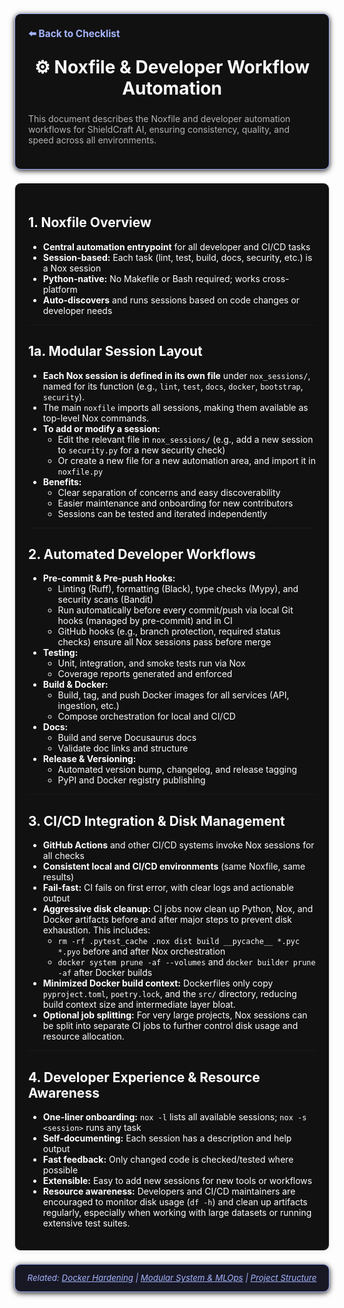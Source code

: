 
<section style="border:1px solid #a5b4fc; border-radius:10px; margin:1.5em 0; box-shadow:0 2px 8px #222; padding:1.5em; background:#111; color:#fff;">
<div style="margin-bottom:1.5em;">
  <a href="./checklist.md" style="color:#a5b4fc; font-weight:bold; text-decoration:none; font-size:1.1em;">⬅️ Back to Checklist</a>
</div>
<h1 align="center" style="margin-top:0; font-size:2em;">⚙️ Noxfile & Developer Workflow Automation</h1>
<div style="margin-bottom:1.2em; color:#b3b3b3; font-size:1em;">
  This document describes the Noxfile and developer automation workflows for ShieldCraft AI, ensuring consistency, quality, and speed across all environments.
</div>
</section>

<section style="border:1px solid #e0e0e0; border-radius:10px; margin:1.5em 0; box-shadow:0 2px 8px #f0f0f0; padding:1.5em; background:#111; color:#fff;">

## 1. Noxfile Overview

- **Central automation entrypoint** for all developer and CI/CD tasks
- **Session-based:** Each task (lint, test, build, docs, security, etc.) is a Nox session
- **Python-native:** No Makefile or Bash required; works cross-platform
- **Auto-discovers** and runs sessions based on code changes or developer needs

---

## 1a. Modular Session Layout

- **Each Nox session is defined in its own file** under `nox_sessions/`, named for its function (e.g., `lint`, `test`, `docs`, `docker`, `bootstrap`, `security`).
- The main `noxfile` imports all sessions, making them available as top-level Nox commands.
- **To add or modify a session:**
  - Edit the relevant file in `nox_sessions/` (e.g., add a new session to `security.py` for a new security check)
  - Or create a new file for a new automation area, and import it in `noxfile.py`
- **Benefits:**
  - Clear separation of concerns and easy discoverability
  - Easier maintenance and onboarding for new contributors
  - Sessions can be tested and iterated independently

---

## 2. Automated Developer Workflows

- **Pre-commit & Pre-push Hooks:**
  - Linting (Ruff), formatting (Black), type checks (Mypy), and security scans (Bandit)
  - Run automatically before every commit/push via local Git hooks (managed by pre-commit) and in CI
  - GitHub hooks (e.g., branch protection, required status checks) ensure all Nox sessions pass before merge
- **Testing:**
  - Unit, integration, and smoke tests run via Nox
  - Coverage reports generated and enforced
- **Build & Docker:**
  - Build, tag, and push Docker images for all services (API, ingestion, etc.)
  - Compose orchestration for local and CI/CD
- **Docs:**
  - Build and serve Docusaurus docs
  - Validate doc links and structure
- **Release & Versioning:**
  - Automated version bump, changelog, and release tagging
  - PyPI and Docker registry publishing

---


## 3. CI/CD Integration & Disk Management

- **GitHub Actions** and other CI/CD systems invoke Nox sessions for all checks
- **Consistent local and CI/CD environments** (same Noxfile, same results)
- **Fail-fast:** CI fails on first error, with clear logs and actionable output
- **Aggressive disk cleanup:** CI jobs now clean up Python, Nox, and Docker artifacts before and after major steps to prevent disk exhaustion. This includes:
  - `rm -rf .pytest_cache .nox dist build __pycache__ *.pyc *.pyo` before and after Nox orchestration
  - `docker system prune -af --volumes` and `docker builder prune -af` after Docker builds
- **Minimized Docker build context:** Dockerfiles only copy `pyproject.toml`, `poetry.lock`, and the `src/` directory, reducing build context size and intermediate layer bloat.
- **Optional job splitting:** For very large projects, Nox sessions can be split into separate CI jobs to further control disk usage and resource allocation.

---


## 4. Developer Experience & Resource Awareness

- **One-liner onboarding:** `nox -l` lists all available sessions; `nox -s <session>` runs any task
- **Self-documenting:** Each session has a description and help output
- **Fast feedback:** Only changed code is checked/tested where possible
- **Extensible:** Easy to add new sessions for new tools or workflows
- **Resource awareness:** Developers and CI/CD maintainers are encouraged to monitor disk usage (`df -h`) and clean up artifacts regularly, especially when working with large datasets or running extensive test suites.

</section>

<section style="border:1px solid #a5b4fc; border-radius:10px; margin:1.5em 0; box-shadow:0 2px 8px #222; padding:1em; background:#181825; color:#a5b4fc; font-size:0.95em; text-align:center;">
  <em>Related: <a href="./docker_hardening.md" style="color:#a5b4fc;">Docker Hardening</a> | <a href="./modular_mlops_governance.md" style="color:#a5b4fc;">Modular System & MLOps</a> | <a href="./project_structure.md" style="color:#a5b4fc;">Project Structure</a></em>
</section>
